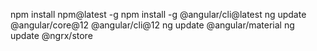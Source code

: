 npm install npm@latest -g
npm install -g @angular/cli@latest
ng update @angular/core@12 @angular/cli@12
ng update @angular/material
ng update @ngrx/store
